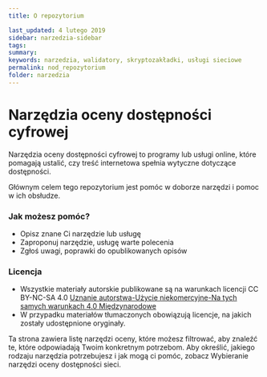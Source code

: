 ```yaml
---
title: O repozytorium

last_updated: 4 lutego 2019
sidebar: narzedzia-sidebar
tags:
summary:
keywords: narzedzia, walidatory, skryptozakładki, usługi sieciowe
permalink: nod_repozytorium
folder: narzedzia
---
```

 
# Narzędzia oceny dostępności cyfrowej

Narzędzia oceny dostępności cyfrowej to programy lub usługi online, które pomagają ustalić, czy treść internetowa spełnia wytyczne dotyczące dostępności.

Głównym celem tego repozytorium jest pomóc w doborze narzędzi i pomoc w ich obsłudze.


### Jak możesz pomóc?
- Opisz znane Ci narzędzie lub usługę
- Zaproponuj narzędzie, usługę warte polecenia 
- Zgłoś uwagi, poprawki do opublikowanych opisów

### Licencja
- Wszystkie materiały autorskie publikowane są na warunkach licencji CC BY-NC-SA 4.0
[Uznanie autorstwa-Użycie niekomercyjne-Na tych samych warunkach 4.0 Międzynarodowe](https://creativecommons.org/licenses/by-nc-sa/4.0/deed.pl) 
- W przypadku materiałów tłumaczonych obowiązują licencje, na jakich zostały udostępnione oryginały. 

 Ta strona zawiera listę narzędzi oceny, które możesz filtrować, aby znaleźć te, które odpowiadają Twoim konkretnym potrzebom. Aby określić, jakiego rodzaju narzędzia potrzebujesz i jak mogą ci pomóc, zobacz Wybieranie narzędzi oceny dostępności sieci.


